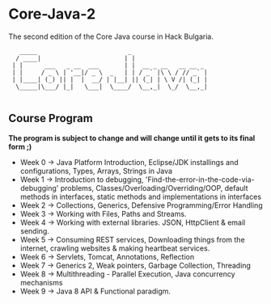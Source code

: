 # Core-Java-2

The second edition of the Core Java course in Hack Bulgaria.

```
   _____                         _                     
  / ____|                       | |                    
 | |      ___   _ __  ___       | |  __ _ __   __ __ _ 
 | |     / _ \ | '__|/ _ \  _   | | / _` |\ \ / // _` |
 | |____| (_) || |  |  __/ | |__| || (_| | \ V /| (_| |
  \_____|\___/ |_|   \___|  \____/  \__,_|  \_/  \__,_|
                                                       
```                                                       

## Course Program

**The program is subject to change and will change until it gets to its final form ;)**

* Week 0 -> Java Platform Introduction, Eclipse/JDK installings and configurations, Types, Arrays, Strings in Java 
* Week 1 -> Introduction to debugging, 'Find-the-error-in-the-code-via-debugging' problems, Classes/Overloading/Overriding/OOP,  default methods in interfaces, static methods and implementations in interfaces
* Week 2 -> Collections, Generics, Defensive Programming/Error Handling 
* Week 3 -> Working with Files, Paths and Streams.
* Week 4 -> Working with external libraries. JSON, HttpClient & email sending.
* Week 5 -> Consuming REST services, Downloading things from the internet, crawling websites & making heartbeat services.
* Week 6 -> Servlets, Tomcat, Annotations, Reflection 
* Week 7 -> Generics 2, Weak pointers, Garbage Collection, Threading
* Week 8 -> Multithreading - Parallel Execution, Java concurrency mechanisms
* Week 9 -> Java 8 API & Functional paradigm.

